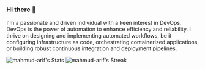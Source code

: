 ### Hi there 👋

I'm a passionate and driven individual with a keen interest in DevOps. DevOps is the power of automation to enhance efficiency and reliability. I thrive on designing and implementing automated workflows, be it configuring infrastructure as code, orchestrating containerized applications, or building robust continuous integration and deployment pipelines. 

![mahmud-arif's Stats](https://github-readme-stats.vercel.app/api?username=mahmud-arif&theme=vue-dark&show_icons=true&hide_border=true&count_private=true)
![mahmud-arif's Streak](https://github-readme-streak-stats.herokuapp.com/?user=mahmud-arif&theme=vue-dark&hide_border=true)
<!--
**mahmud-arif/mahmud-arif** is a ✨ _special_ ✨ repository because its `README.md` (this file) appears on your GitHub profile.

Here are some ideas to get you started:

- 🔭 I’m currently working on ...
- 🌱 I’m currently learning ...
- 👯 I’m looking to collaborate on ...
- 🤔 I’m looking for help with ...
- 💬 Ask me about ...
- 📫 How to reach me: ...
- 😄 Pronouns: ...
- ⚡ Fun fact: ...
-->
